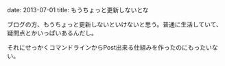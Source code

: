 date: 2013-07-01
title: もうちょっと更新しないとな

ブログの方、もうちょっと更新しないといけないと思う。普通に生活していて、疑問点とかいっぱいあるんだし。

それにせっかくコマンドラインからPost出来る仕組みを作ったのにもったいない。

